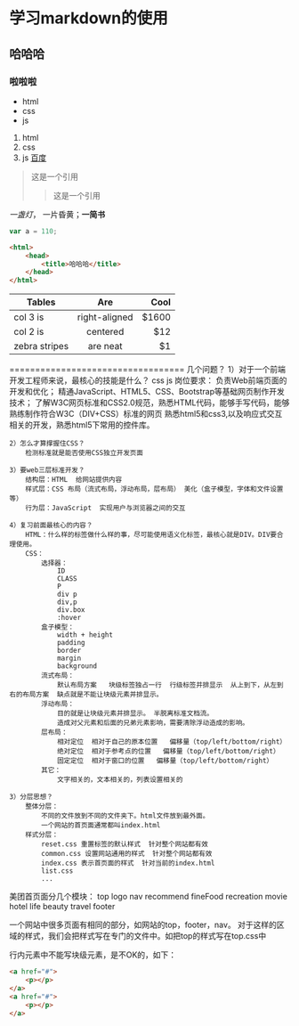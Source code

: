 # 学习markdown的使用
## 哈哈哈
### 啦啦啦
- html
- css
- js
1. html
2. css 
3. js
[百度](http://www.baidu.com)

> 这是一个引用 
>> 这是一个引用 

*一盏灯*， 一片昏黄；**一简书**

```javascript
var a = 110;
```

```html
<html>
    <head>
        <title>哈哈哈</title>
    </head>
</html>
```

| Tables        | Are           | Cool  |
| ------------- |:-------------:| -----:|
| col 3 is      | right-aligned | $1600 |
| col 2 is      | centered      |   $12 |
| zebra stripes | are neat      |    $1 |





==================================
几个问题？
    1）对于一个前端开发工程师来说，最核心的技能是什么？
        css  js
        岗位要求：
            负责Web前端页面的开发和优化；
            精通JavaScript、HTML5、CSS、Bootstrap等基础网页制作开发技术；
            了解W3C网页标准和CSS2.0规范，熟悉HTML代码，能够手写代码，能够熟练制作符合W3C（DIV+CSS）标准的网页
            熟悉html5和css3,以及响应式交互相关的开发，熟悉html5下常用的控件库。

    2）怎么才算撑握住CSS？
        检测标准就是能否使用CSS独立开发页面

    3）要web三层标准开发？
        结构层：HTML  给网站提供内容
        样式层：CSS 布局（流式布局，浮动布局，层布局） 美化（盒子模型，字体和文件设置等）
        行为层：JavaScript  实现用户与浏览器之间的交互 

    4）复习前面最核心的内容？
        HTML：什么样的标签做什么样的事，尽可能使用语义化标签，最核心就是DIV。DIV要合理使用。
        CSS：
            选择器：
                ID
                CLASS
                P
                div p
                div,p 
                div.box
                :hover
            盒子模型：
                width + height 
                padding 
                border 
                margin
                background
            流式布局：
                默认布局方案   块级标签独占一行  行级标签并排显示  从上到下，从左到右的布局方案  缺点就是不能让块级元素并排显示。
            浮动布局：
                目的就是让块级元素并排显示。 半脱离标准文档流。
                造成对父元素和后面的兄弟元素影响，需要清除浮动造成的影响。
            层布局：
                相对定位  相对于自己的原本位置   偏移量（top/left/bottom/right）
                绝对定位  相对于参考点的位置   偏移量（top/left/bottom/right）
                固定定位  相对于窗口的位置   偏移量（top/left/bottom/right）
            其它：
                文字相关的，文本相关的，列表设置相关的

    3）分层思想？
        整体分层：
            不同的文件放到不同的文件夹下。html文件放到最外面。
            一个网站的首页面通常都叫index.html 
        样式分层：
            reset.css 重置标签的默认样式  针对整个网站都有效  
            common.css 设置网站通用的样式  针对整个网站都有效 
            index.css 表示首页面的样式  针对当前的index.html 
            list.css 
            ...

美团首页面分几个模块：
    top
    logo
    nav
    recommend
    fineFood
    recreation
    movie
    hotel
    life
    beauty
    travel
    footer

一个网站中很多页面有相同的部分，如网站的top，footer，nav。
对于这样的区域的样式，我们会把样式写在专门的文件中。如把top的样式写在top.css中

行内元素中不能写块级元素，是不OK的，如下：
```html
<a href="#">
    <p></p>
</a>
<a href="#">
    <p></p>
</a>
```






